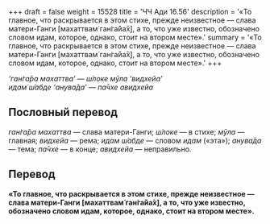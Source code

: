 +++
draft = false
weight = 15528
title = 'ЧЧ Ади 16.56'
description = '«То главное, что раскрывается в этом стихе, прежде неизвестное — слава матери-Ганги [махаттвам̇ ган̇га̄йа̄х̣], а то, что уже известно, обозначено словом идам, которое, однако, стоит на втором месте».'
summary = '«То главное, что раскрывается в этом стихе, прежде неизвестное — слава матери-Ганги [махаттвам̇ ган̇га̄йа̄х̣], а то, что уже известно, обозначено словом идам, которое, однако, стоит на втором месте».'
+++

_‘ган̇га̄ра махаттва’ — ш́локе мӯла ‘видхейа’  
идам̇ ш́абде ‘анува̄да’ — па̄чхе авидхейа_

## Пословный перевод

_ган̇га̄ра_ _махаттва_ — слава матери-Ганги; _ш́локе_ — в стихе; _мӯла_ — главная; _видхейа_ — рема; _идам_ _ш́абде_ — словом _идам_ («эта»); _анува̄да_ — тема; _па̄чхе_ — в конце; _авидхейа_ — неправильно.

## Перевод

**«То главное, что раскрывается в этом стихе, прежде неизвестное — слава матери-Ганги \[махаттвам̇ ган̇га̄йа̄х̣\], а то, что уже известно, обозначено словом идам, которое, однако, стоит на втором месте».**
